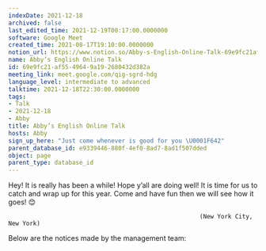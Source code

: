 ```yaml
---
indexDate: 2021-12-18
archived: false
last_edited_time: 2021-12-19T00:17:00.0000000
software: Google Meet
created_time: 2021-08-17T19:10:00.0000000
notion_url: https://www.notion.so/Abby-s-English-Online-Talk-69e9fc21af5549649a192680432d382a
name: Abby’s English Online Talk
id: 69e9fc21-af55-4964-9a19-2680432d382a
meeting_link: meet.google.com/qig-sgrd-hdg
language_level: intermediate to advanced
talktime: 2021-12-18T22:30:00.0000000
tags:
- Talk
- 2021-12-18
- Abby
title: Abby’s English Online Talk
hosts: Abby
sign_up_here: "Just come whenever is good for you \U0001F642"
parent_database_id: e9339446-880f-4ef0-8ad7-8ad1f507dded
object: page
parent_type: database_id
---
```


Hey! It is really has been a while! Hope y’all are doing well! It is time for us to catch and wrap up for this year. Come and have fun then we will see how it goes! 😊



                                                          (New York City, New York)



Below are the notices made by the management team:


